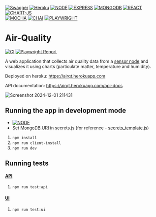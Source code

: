 [![Swagger](https://img.shields.io/badge/Swagger-85EA2D?style=for-the-badge&logo=Swagger&logoColor=white)](https://airqt.herokuapp.com/api-docs)
[![Heroku](https://img.shields.io/badge/Heroku-430098?style=for-the-badge&logo=heroku&logoColor=white)](https://devcenter.heroku.com/articles/getting-started-with-nodejs)
[![NODE](https://img.shields.io/badge/Node.js-339933?style=for-the-badge&logo=nodedotjs&logoColor=white)](https://nodejs.org)
[![EXPRESS](https://img.shields.io/badge/Express.js-000000?style=for-the-badge&logo=express&logoColor=white)](https://expressjs.com/)
[![MONGODB](https://img.shields.io/badge/MongoDB-4EA94B?style=for-the-badge&logo=mongodb&logoColor=white)](https://www.mongodb.com/cloud)
[![REACT](https://img.shields.io/badge/React-20232A?style=for-the-badge&logo=react&logoColor=61DAFB)](https://reactjs.org/) 
[![CHART-JS](https://img.shields.io/badge/Chart.js-FF6384?style=for-the-badge&logo=chartdotjs&logoColor=white)](https://www.chartjs.org/docs/latest/)\
[![MOCHA](https://img.shields.io/badge/mocha.js-323330?style=for-the-badge&logo=mocha&logoColor=Brown)](https://mochajs.org/)
[![CHAI](https://img.shields.io/badge/chai.js-323330?style=for-the-badge&logo=chai&logoColor=red)](https://www.chaijs.com/plugins/chai-http/)
[![PLAYWRIGHT](https://img.shields.io/badge/Playwright-orange?style=for-the-badge)](https://playwright.dev)

# Air-Quality 
[![CI](https://github.com/rrradev/Air-Quality/actions/workflows/main.yml/badge.svg)](https://github.com/rrradev/Air-Quality/actions/workflows/main.yml) [![Playwright Report](https://custom-icon-badges.demolab.com/badge/Playwright-Report-2EAD33?logo=playwright)](https://rrradev.github.io/Air-Quality/)

A web application that collects air quality data from a [sensor node](https://github.com/radradef/esp32SensorNode "radradef/esp32SensorNode") and visualizes it using charts (particulate matter, temperature and humidity).

Deployed on heroku: https://airqt.herokuapp.com

API documentation: https://airqt.herokuapp.com/api-docs

![Screenshot 2024-12-01 211431](https://github.com/user-attachments/assets/9779f3ab-5461-465f-8652-496f991e9312)

## Running the app in development mode 
 * [![NODE](https://img.shields.io/badge/Node.js-339933?logo=nodedotjs&logoColor=white)](https://nodejs.org)
 * Set [MongoDB URI](https://www.mongodb.com/docs/manual/reference/connection-string/) in secrets.js (for reference - [secrets_template.js](https://github.com/rrradev/Air-Quality/blob/master/secrets_template.js))
   
1. `npm install`
2. `npm run client-install`
3. `npm run dev`

## Running tests
#### [API](https://github.com/rrradev/Air-Quality/blob/master/test/api/data.test.js)
1. `npm run test:api`

#### [UI](https://github.com/rrradev/Air-Quality/blob/master/client/tests/specs/air-qt.spec.ts)
1. `npm run test:ui`
